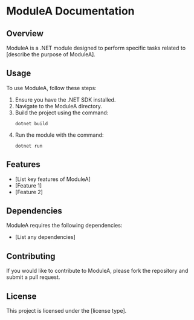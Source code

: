 # ModuleA Documentation

## Overview
ModuleA is a .NET module designed to perform specific tasks related to [describe the purpose of ModuleA]. 

## Usage
To use ModuleA, follow these steps:

1. Ensure you have the .NET SDK installed.
2. Navigate to the ModuleA directory.
3. Build the project using the command:
   ```
   dotnet build
   ```
4. Run the module with the command:
   ```
   dotnet run
   ```

## Features
- [List key features of ModuleA]
- [Feature 1]
- [Feature 2]

## Dependencies
ModuleA requires the following dependencies:
- [List any dependencies]

## Contributing
If you would like to contribute to ModuleA, please fork the repository and submit a pull request. 

## License
This project is licensed under the [license type].